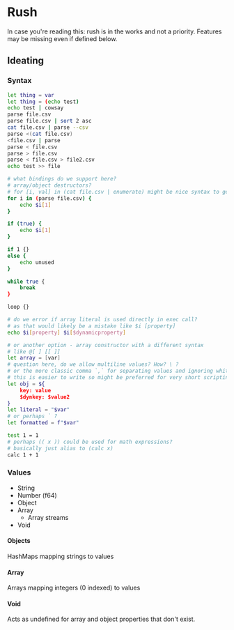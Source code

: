 # Rush

In case you're reading this: rush is in the works and not a priority. Features may be missing even if defined below.

## Ideating

### Syntax

```sh
let thing = var
let thing = (echo test)
echo test | cowsay
parse file.csv
parse file.csv | sort 2 asc
cat file.csv | parse --csv
parse <(cat file.csv)
<file.csv | parse
parse < file.csv
parse > file.csv
parse < file.csv > file2.csv
echo test >> file

# what bindings do we support here?
# array/object destructors?
# for [i, val] in (cat file.csv | enumerate) might be nice syntax to get line numbers
for i in (parse file.csv) {
    echo $i[1]
}

if (true) {
    echo $i[1]
}

if 1 {}
else {
    echo unused
}

while true {
    break
}

loop {}

# do we error if array literal is used directly in exec call?
# as that would likely be a mistake like $i [property]
echo $i[property] $i[$dynamicproperty]

# or another option - array constructor with a different syntax
# like @[ ] [[ ]]
let array = [var]
# question here, do we allow multiline values? How? \ ?
# or the more classic comma `,` for separating values and ignoring white space?
# this is easier to write so might be preferred for very short scripting lang
let obj = ${
    key: value
    $dynkey: $value2
}
let literal = "$var"
# or perhaps ` ?
let formatted = f"$var"

test 1 = 1
# perhaps (( x )) could be used for math expressions?
# basically just alias to (calc x)
calc 1 + 1
```

### Values

- String
- Number (f64)
- Object
- Array
    - Array streams
- Void

#### Objects

HashMaps mapping strings to values

#### Array

Arrays mapping integers (0 indexed) to values

#### Void

Acts as undefined for array and object properties that don't exist.
